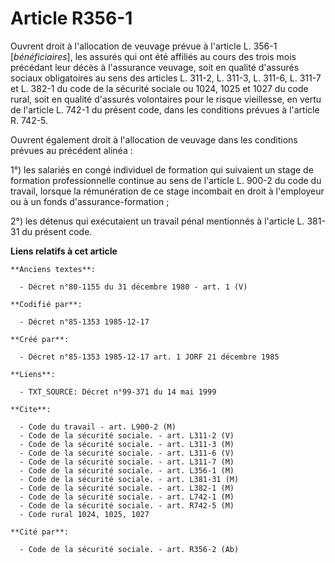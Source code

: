 # Article R356-1

Ouvrent droit à l'allocation de veuvage prévue à l'article L. 356-1 [*bénéficiaires*], les assurés qui ont été affiliés au
cours des trois mois précédant leur décès à l'assurance veuvage, soit en qualité d'assurés sociaux obligatoires au sens des
articles L. 311-2, L. 311-3, L. 311-6, L. 311-7 et L. 382-1 du code de la sécurité sociale ou 1024, 1025 et 1027 du code
rural, soit en qualité d'assurés volontaires pour le risque vieillesse, en vertu de l'article L. 742-1 du présent code, dans
les conditions prévues à l'article R. 742-5. 

Ouvrent également droit à l'allocation de veuvage dans les conditions prévues au précédent alinéa : 

1°) les salariés en congé individuel de formation qui suivaient un stage de formation professionnelle continue au sens de
l'article L. 900-2 du code du travail, lorsque la rémunération de ce stage incombait en droit à l'employeur ou à un fonds
d'assurance-formation ; 

2°) les détenus qui exécutaient un travail pénal mentionnés à l'article L. 381-31 du présent code.

**Liens relatifs à cet article**

	**Anciens textes**:

	  - Décret n°80-1155 du 31 décembre 1980 - art. 1 (V)

	**Codifié par**:

	  - Décret n°85-1353 1985-12-17

	**Créé par**:

	  - Décret n°85-1353 1985-12-17 art. 1 JORF 21 décembre 1985

	**Liens**:

	  - TXT_SOURCE: Décret n°99-371 du 14 mai 1999

	**Cite**:

	  - Code du travail - art. L900-2 (M)
	  - Code de la sécurité sociale. - art. L311-2 (V)
	  - Code de la sécurité sociale. - art. L311-3 (M)
	  - Code de la sécurité sociale. - art. L311-6 (V)
	  - Code de la sécurité sociale. - art. L311-7 (M)
	  - Code de la sécurité sociale. - art. L356-1 (M)
	  - Code de la sécurité sociale. - art. L381-31 (M)
	  - Code de la sécurité sociale. - art. L382-1 (M)
	  - Code de la sécurité sociale. - art. L742-1 (M)
	  - Code de la sécurité sociale. - art. R742-5 (M)
	  - Code rural 1024, 1025, 1027

	**Cité par**:

	  - Code de la sécurité sociale. - art. R356-2 (Ab)
